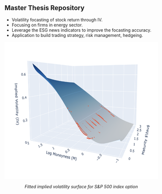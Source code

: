## Master Thesis Repository 

- Volatility focasting of stock return through IV.
- Focusing on firms in energy sector.
- Leverage the ESG news indicators to improve the focasting accuracy.
- Application to build trading strategy, risk management, hedgeing. 


<p align="center">
  <img src="IV_surf.png" alt="Screenshot 1" width="550" height="450">
</p>
<p align="center">
  <em>Fitted implied volatility surface for S&P 500 index option </em>
</p>
